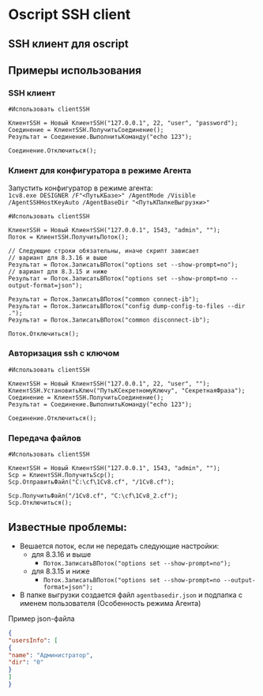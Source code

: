 # Oscript SSH client 

## SSH клиент для oscript

## Примеры использования
### SSH клиент

```bsl
#Использовать clientSSH
    
КлиентSSH = Новый КлиентSSH("127.0.0.1", 22, "user", "password");
Соединение = КлиентSSH.ПолучитьСоединение();
Результат = Соединение.ВыполнитьКоманду("echo 123");   
    
Соединение.Отключиться();

```

### Клиент для конфигуратора в режиме Агента 

Запустить конфигуратор в режиме агента:  
`
1cv8.exe DESIGNER /F"<ПутьКБазе>" /AgentMode /Visible /AgentSSHHostKeyAuto /AgentBaseDir "<ПутьКПапкеВыгрузки>"
`


```bsl
#Использовать clientSSH

КлиентSSH = Новый КлиентSSH("127.0.0.1", 1543, "admin", "");
Поток = КлиентSSH.ПолучитьПоток();

// Следующие строки обязательны, иначе скрипт зависает
// вариант для 8.3.16 и выше
Результат = Поток.ЗаписатьВПоток("options set --show-prompt=no");
// вариант для 8.3.15 и ниже
Результат = Поток.ЗаписатьВПоток("options set --show-prompt=no --output-format=json");

Результат = Поток.ЗаписатьВПоток("common connect-ib");
Результат = Поток.ЗаписатьВПоток("config dump-config-to-files --dir .");
Результат = Поток.ЗаписатьВПоток("common disconnect-ib");

Поток.Отключиться();

```


### Авторизация ssh с ключом

```bsl
#Использовать clientSSH
    
КлиентSSH = Новый КлиентSSH("127.0.0.1", 22, "user", "");
КлиентSSH.УстановитьКлюч("ПутьКСекретномуКлючу", "СекретнаяФраза");
Соединение = КлиентSSH.ПолучитьСоединение();
Результат = Соединение.ВыполнитьКоманду("echo 123");   
    
Соединение.Отключиться();

```

### Передача файлов

```bsl
#Использовать clientSSH
    
КлиентSSH = Новый КлиентSSH("127.0.0.1", 1543, "admin", "");
Scp = КлиентSSH.ПолучитьScp();
Scp.ОтправитьФайл("C:\cf\1Cv8.cf", "/1Cv8.cf");

Scp.ПолучитьФайл("/1Cv8.cf", "C:\cf\1Cv8_2.cf");
Scp.Отключиться();

```

## Известные проблемы:
* Вешается поток, если не передать следующие настройки:  
  - для 8.3.16 и выше
    - `Поток.ЗаписатьВПоток("options set --show-prompt=no");`  
  - для 8.3.15 и ниже
    - `Поток.ЗаписатьВПоток("options set --show-prompt=no --output-format=json");`  
 * В папке выгрузки создается файл `agentbasedir.json` и подпапка с именем пользователя (Особенность режима Агента)

Пример json-файла

```json
{
"usersInfo": [
{
"name": "Администратор",
"dir": "0"
}
]
}
```

